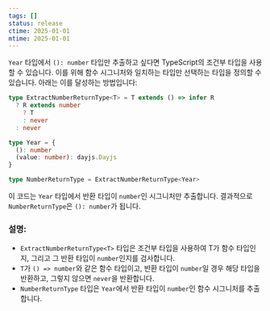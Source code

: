 ```yaml
---
tags: []
status: release
ctime: 2025-01-01
mtime: 2025-01-01
---
```


`Year` 타입에서 `(): number` 타입만 추출하고 싶다면 TypeScript의 조건부 타입을 사용할 수 있습니다. 이를 위해 함수 시그니처와 일치하는 타입만 선택하는 타입을 정의할 수 있습니다. 아래는 이를 달성하는 방법입니다:

```typescript
type ExtractNumberReturnType<T> = T extends () => infer R
  ? R extends number
    ? T
    : never
  : never

type Year = {
  (): number
  (value: number): dayjs.Dayjs
}

type NumberReturnType = ExtractNumberReturnType<Year>
```

이 코드는 `Year` 타입에서 반환 타입이 `number`인 시그니처만 추출합니다. 결과적으로 `NumberReturnType`은 `(): number`가 됩니다.

### 설명:

- `ExtractNumberReturnType<T>` 타입은 조건부 타입을 사용하여 T가 함수 타입인지, 그리고 그 반환 타입이 `number`인지를 검사합니다.
- `T`가 `() => number`와 같은 함수 타입이고, 반환 타입이 `number`일 경우 해당 타입을 반환하고, 그렇지 않으면 `never`을 반환합니다.
- `NumberReturnType` 타입은 `Year`에서 반환 타입이 `number`인 함수 시그니처를 추출합니다.
